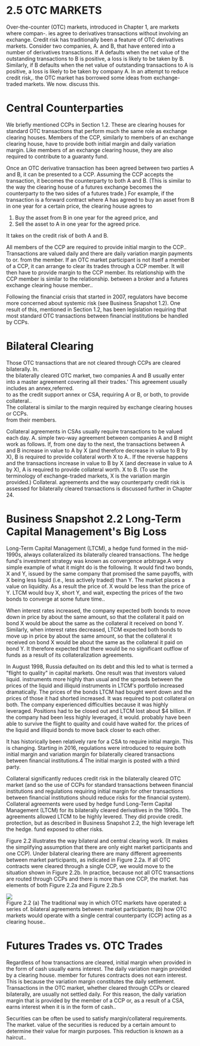 # 2.5 OTC MARKETS  

Over-the-counter (OTC) markets, introduced in Chapter 1, are markets where compan-. ies agree to derivatives transactions without involving an exchange. Credit risk has traditionally been a feature of OTC derivatives markets. Consider two companies, A. and B, that have entered into a number of derivatives transactions. If A defaults when the net value of the outstanding transactions to B is positive, a loss is likely to be taken by B. Similarly, if B defaults when the net value of outstanding transactions to A is positive, a loss is likely to be taken by company A. In an attempt to reduce credit risk,. the OTC market has borrowed some ideas from exchange-traded markets. We now. discuss this.  

# Central Counterparties  

We briefly mentioned CCPs in Section 1.2. These are clearing houses for standard OTC transactions that perform much the same role as exchange clearing houses. Members of the CCP, similarly to members of an exchange clearing house, have to provide both initial margin and daily variation margin. Like members of an exchange clearing house, they are also required to contribute to a guaranty fund.  

Once an OTC derivative transaction has been agreed between two parties A and B, it can be presented to a CCP. Assuming the CCP accepts the transaction, it becomes the counterparty to both A and B. (This is similar to the way the clearing house of a futures exchange becomes the counterparty to the two sides of a futures trade.) For example, if the transaction is a forward contract where A has agreed to buy an asset from B in one year for a certain price, the clearing house agrees to  

1. Buy the asset from B in one year for the agreed price, and   
2. Sell the asset to A in one year for the agreed price.  

It takes on the credit risk of both A and B.  

All members of the CCP are required to provide initial margin to the CCP.. Transactions are valued daily and there are daily variation margin payments to or. from the member. If an OTC market participant is not itself a member of a CCP, it can arrange to clear its trades through a CCP member. It will then have to provide margin to the CCP member. Its relationship with the CCP member is similar to the relationship. between a broker and a futures exchange clearing house member..  

Following the financial crisis that started in 2007, regulators have become more concerned about systemic risk (see Business Snapshot 1.2). One result of this, mentioned in Section 1.2, has been legislation requiring that most standard OTC transactions between financial institutions be handled by CCPs.  

# Bilateral Clearing  

Those OTC transactions that are not cleared through CCPs are cleared bilaterally. In.   
the bilaterally cleared OTC market, two companies A and B usually enter into a master agreement covering all their trades.' This agreement usually includes an annex,referred.   
to as the credit support annex or CSA, requiring A or B, or both, to provide collateral..   
The collateral is similar to the margin required by exchange clearing houses or CCPs.   
from their members.  

Collateral agreements in CSAs usually require transactions to be valued each day. A. simple two-way agreement between companies A and B might work as follows. If, from one day to the next, the transactions between A and B increase in value to A by X (and therefore decrease in value to B by X), B is required to provide collateral worth X to A.. If the reverse happens and the transactions increase in value to B by X (and decrease in value to A by X), A is required to provide collateral worth. $\boldsymbol{\mathrm X}$ to B. (To use the terminology of exchange-traded markets, X is the variation margin provided.) Collateral. agreements and the way counterparty credit risk is assessed for bilaterally cleared transactions is discussed further in Chapter 24.  

# Business Snapshot 2.2 Long-Term Capital Management's Big Loss  

Long-Term Capital Management (LTCM), a hedge fund formed in the mid-1990s, always collateralized its bilaterally cleared transactions. The hedge fund's investment strategy was known as convergence arbitrage.A very simple example of what it might do is the following. It would find two bonds, X and Y, issued by the same company that promised the same payoffs, with X being less liquid (i.e., less actively traded) than Y. The market places a value on liquidity. As a result the price of. $\boldsymbol{\mathrm X}$ would be less than the price of Y. LTCM would buy X, short Y, and wait, expecting the prices of the two bonds to converge at some future time..  

When interest rates increased, the company expected both bonds to move down in price by about the same amount, so that the collateral it paid on bond X would be about the same as the collateral it received on bond Y. Similarly, when interest rates decreased, LTCM expected both bonds to move up in price by about the same amount, so that the collateral it received on bond X would be about the same as the collateral it paid on bond Y. It therefore expected that there would be no significant outflow of funds as a result of its collateralization agreements.  

In August 1998, Russia defaulted on its debt and this led to what is termed a "flight to quality" in capital markets. One result was that investors valued liquid. instruments more highly than usual and the spreads between the prices of the liquid and illiquid instruments in LTCM's portfolio increased dramatically. The prices of the bonds LTCM had bought went down and the prices of those it had shorted increased. It was required to post collateral on both. The company experienced difficulties because it was highly leveraged. Positions had to be closed out and LTCM lost about $\$4$ billion. If the company had been less highly leveraged, it would. probably have been able to survive the flight to quality and could have waited for. the prices of the liquid and illiquid bonds to move back closer to each other.  

It has historically been relatively rare for a CSA to require initial margin. This is changing. Starting in 2016, regulations were introduced to require both initial margin and variation margin for bilaterally cleared transactions between financial institutions.4 The initial margin is posted with a third party.  

Collateral significantly reduces credit risk in the bilaterally cleared OTC market (and so the use of CCPs for standard transactions between financial institutions and regulations requiring initial margin for other transactions between financial institutions should reduce risks for the financial system). Collateral agreements were used by hedge fund Long-Term Capital Management (LTCM) for its bilaterally cleared derivatives in the 1990s. The agreements allowed LTCM to be highly levered. They did provide credit. protection, but as described in Business Snapshot 2.2, the high leverage left the hedge. fund exposed to other risks.  

Figure 2.2 illustrates the way bilateral and central clearing work. (It makes the simplifying assumption that there are only eight market participants and one CCP). Under bilateral clearing there are many different agreements between market participants, as indicated in Figure 2.2a. If all OTC contracts were cleared through a single CCP, we would move to the situation shown in Figure 2.2b. In practice, because not all OTC transactions are routed through CCPs and there is more than one CCP, the market. has elements of both Figure $2.2\mathrm{a}$ and Figure 2.2b.5  

![](56430ab0f333bda29180f9b5345738fdc6905c486ecade1aea201282fa307afd.jpg)  
Figure 2.2 (a) The traditional way in which OTC markets have operated: a series of. bilateral agreements between market participants; (b) how OTC markets would operate with a single central counterparty (CCP) acting as a clearing house..  

# Futures Trades vs. OTC Trades  

Regardless of how transactions are cleared, initial margin when provided in the form of cash usually earns interest. The daily variation margin provided by a clearing house. member for futures contracts does not earn interest. This is because the variation margin constitutes the daily settlement. Transactions in the OTC market, whether cleared through CCPs or cleared bilaterally, are usually not settled daily. For this reason, the daily variation margin that is provided by the member of a CCP or, as a result of a CSA, earns interest when it is in the form of cash..  

Securities can be often be used to satisfy margin/collateral requirements. The market. value of the securities is reduced by a certain amount to determine their value for margin purposes. This reduction is known as a haircut..  

